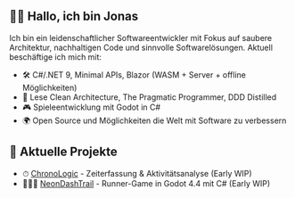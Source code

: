 ## 👋🏻 Hallo, ich bin Jonas

Ich bin ein leidenschaftlicher Softwareentwickler mit Fokus auf saubere Architektur, nachhaltigen Code und sinnvolle Softwarelösungen.
Aktuell beschäftige ich mich mit:

- 🛠 C#/.NET 9, Minimal APIs, Blazor (WASM + Server + offline Möglichkeiten)
- 🧠 Lese Clean Architecture, The Pragmatic Programmer, DDD Distilled
- 🎮 Spieleentwicklung mit Godot in C#
- 🌍 Open Source und Möglichkeiten die Welt mit Software zu verbessern

## 🚀 Aktuelle Projekte

- ⏱ [ChronoLogic](https://github.com/Historyon/ChronoLogic) - Zeiterfassung & Aktivitätsanalyse (Early WIP)
- 🏃🏻‍♂️ [NeonDashTrail](https://github.com/Historyon/NeonDashTrail) - Runner-Game in Godot 4.4 mit C# (Early WIP)
